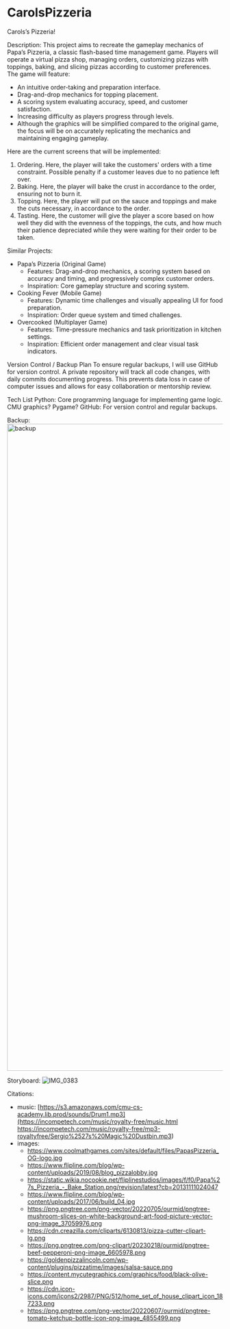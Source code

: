 # CarolsPizzeria
Carols’s Pizzeria!

Description:
This project aims to recreate the gameplay mechanics of Papa’s Pizzeria, a classic flash-based time management game. Players will operate a virtual pizza shop, managing orders, customizing pizzas with toppings, baking, and slicing pizzas according to customer preferences. The game will feature:
- An intuitive order-taking and preparation interface.
- Drag-and-drop mechanics for topping placement.
- A scoring system evaluating accuracy, speed, and customer satisfaction.
- Increasing difficulty as players progress through levels.
- Although the graphics will be simplified compared to the original game, the focus will be on accurately replicating the mechanics and maintaining engaging gameplay.

Here are the current screens that will be implemented:
1. Ordering. Here, the player will take the customers' orders with a time constraint. Possible penalty if a customer leaves due to no patience left over.
2. Baking. Here, the player will bake the crust in accordance to the order, ensuring not to burn it.
3. Topping. Here, the player will put on the sauce and toppings and make the cuts necessary, in accordance to the order.
4. Tasting. Here, the customer will give the player a score based on how well they did with the evenness of the toppings, the cuts, and how much their patience depreciated while they were waiting for their order to be taken.

Similar Projects:
- Papa’s Pizzeria (Original Game)
    - Features: Drag-and-drop mechanics, a scoring system based on accuracy and timing, and progressively complex customer orders.
    - Inspiration: Core gameplay structure and scoring system.
- Cooking Fever (Mobile Game)
    - Features: Dynamic time challenges and visually appealing UI for food preparation.
    - Inspiration: Order queue system and timed challenges.
- Overcooked (Multiplayer Game)
    - Features: Time-pressure mechanics and task prioritization in kitchen settings.
    - Inspiration: Efficient order management and clear visual task indicators.

Version Control / Backup Plan
To ensure regular backups, I will use GitHub for version control. A private repository will track all code changes, with daily commits documenting progress. This prevents data loss in case of computer issues and allows for easy collaboration or mentorship review.

Tech List
Python: Core programming language for implementing game logic.
CMU graphics? Pygame?
GitHub: For version control and regular backups.

Backup:
<img width="1512" alt="backup" src="https://github.com/user-attachments/assets/8eeb4716-e61c-4a25-b722-aecefce46c99">

Storyboard: 
![IMG_0383](https://github.com/user-attachments/assets/bf4c1f9f-6c71-45a7-bcaa-7225c080b4e6)

Citations:
- music: [https://s3.amazonaws.com/cmu-cs-academy.lib.prod/sounds/Drum1.mp3](https://incompetech.com/music/royalty-free/music.html
https://incompetech.com/music/royalty-free/mp3-royaltyfree/Sergio%2527s%20Magic%20Dustbin.mp3)
- images:
  - https://www.coolmathgames.com/sites/default/files/PapasPizzeria_OG-logo.jpg
  - https://www.flipline.com/blog/wp-content/uploads/2019/08/blog_pizzalobby.jpg
  - https://static.wikia.nocookie.net/fliplinestudios/images/f/f0/Papa%27s_Pizzeria_-_Bake_Station.png/revision/latest?cb=20131111024047
  - https://www.flipline.com/blog/wp-content/uploads/2017/06/build_04.jpg
  - https://png.pngtree.com/png-vector/20220705/ourmid/pngtree-mushroom-slices-on-white-background-art-food-picture-vector-png-image_37059976.png
  - https://cdn.creazilla.com/cliparts/6130813/pizza-cutter-clipart-lg.png
  - https://png.pngtree.com/png-clipart/20230218/ourmid/pngtree-beef-pepperoni-png-image_6605978.png
  - https://goldenpizzalincoln.com/wp-content/plugins/pizzatime/images/salsa-sauce.png
  - https://content.mycutegraphics.com/graphics/food/black-olive-slice.png
  - https://cdn.icon-icons.com/icons2/2987/PNG/512/home_set_of_house_clipart_icon_187233.png
  - https://png.pngtree.com/png-vector/20220607/ourmid/pngtree-tomato-ketchup-bottle-icon-png-image_4855499.png
